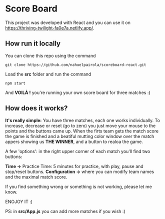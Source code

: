 # Score Board

This project was developed with React and you can use it on https://thriving-twilight-fa0e7a.netlify.app/.

## How run it locally

You can clone this repo using the command

`git clone https://github.com/nahuelpairola/scoreboard-react.git`

Load the **src** folder and run the command

`npm start`

And **VOILÀ !** you're running your own score board for three matches :)

## How does it works?

**It's really simple:** You have three matches, each one works individually. To increase, decrease or reset (go to zero) you
just move your mouse to the points and the buttons came up. When the firts team gets the match score the game is finished and
a beatiful mutting color window over the match appers showing us **THE WINNER**, and a button to realoa the game.

A few 'options': in the right upper corner of each match you'll find two buttons:

**Time ->** Practice Time: 5 minutes for practice, with play, pause and stop/reset buttons.
**Configuration ->** where you can modify team names and the maximal match score.

If you find something wrong or something is not working, please let me know.

ENOJOY IT :)

PS: in **src/App.js** you can add more matches if you wish :)
